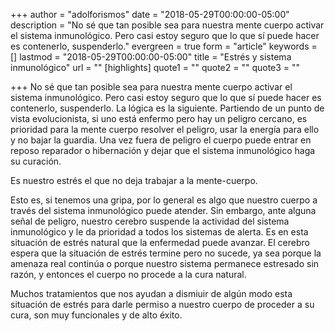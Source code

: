 +++
author = "adolforismos"
date = "2018-05-29T00:00:00-05:00"
description = "No sé que tan posible sea para nuestra mente cuerpo activar el sistema inmunológico. Pero casi estoy seguro que lo que sí puede hacer es contenerlo, suspenderlo."
evergreen = true
form = "article"
keywords = []
lastmod = "2018-05-29T00:00:00-05:00"
title = "Estrés y sistema inmunológico"
url = ""
[highlights]
quote1 = ""
quote2 = ""
quote3 = ""

+++
No sé que tan posible sea para nuestra mente cuerpo activar el sistema inmunológico. Pero casi estoy seguro que lo que sí puede hacer es contenerlo, suspenderlo. La lógica es la siguiente. Partiendo de un punto de vista evolucionista, si uno está enfermo pero hay un peligro cercano, es prioridad para la mente cuerpo resolver el peligro, usar la energía para ello y no bajar la guardia. Una vez fuera de peligro el cuerpo puede entrar en reposo reparador o hibernación y dejar que el sistema inmunológico haga su curación.

Es nuestro estrés el que no deja trabajar a la mente-cuerpo.

Esto es, si tenemos una gripa, por lo general es algo que nuestro cuerpo a través del sistema inmunológico puede atender. Sin embargo, ante alguna señal de peligro, nuestro cerebro suspende la actividad del sistema inmunológico y le da prioridad a todos los sistemas de alerta. Es en esta situación de estrés natural que la enfermedad puede avanzar. El cerebro espera que la situación de estrés termine pero no sucede, ya sea porque la amenaza real continúa o porque nuestro sistema permanece estresado sin razón, y entonces el cuerpo no procede a la cura natural.

Muchos tratamientos que nos ayudan a dismiuir de algún modo esta situación de estrés para darle permiso a nuestro cuerpo de proceder a su cura, son muy funcionales y de alto éxito.